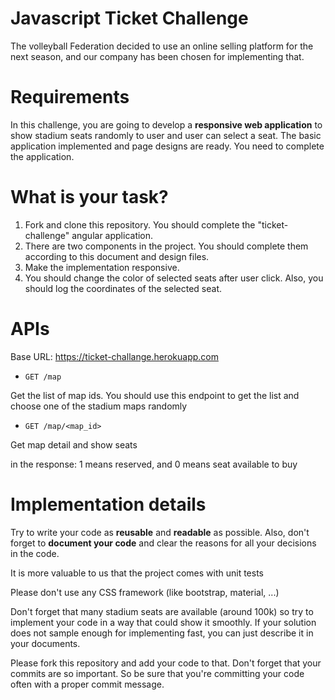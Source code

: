 # Javascript Ticket Challenge


The volleyball Federation decided to use an online selling platform for the next season, and our company has been chosen for implementing that.

# Requirements

In this challenge, you are going to develop a **responsive web application** to show stadium seats
randomly to user and user can select a seat. The basic application implemented and page designs are ready. You need to complete the application.


# What is your task?
1. Fork and clone this repository. You should complete the "ticket-challenge" angular application.
2. There are two components in the project. You should complete them according to this document and design files.
3. Make the implementation responsive.
4. You should change the color of selected seats after user click. Also, you should log the coordinates of the selected seat.


# APIs
Base URL: https://ticket-challange.herokuapp.com

* `GET /map`


Get the list of map ids.
You should use this endpoint to get the list and choose one of the stadium maps randomly

* `GET /map/<map_id>`


Get map detail and show seats

in the response: 1 means reserved, and 0 means seat available to buy

# Implementation details

Try to write your code as **reusable** and **readable** as possible.
Also, don't forget to **document your code** and clear the reasons for all your decisions in the code.

It is more valuable to us that the project comes with unit tests

Please don't use any CSS framework (like bootstrap, material, ...)

Don't forget that many stadium seats are available (around 100k) so try to implement your code in a way that could show it smoothly.
If your solution does not sample enough for implementing fast, you can just describe it in your documents.

Please fork this repository and add your code to that. Don't forget that your commits are so important.
So be sure that you're committing your code often with a proper commit message.

